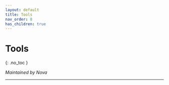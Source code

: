 ```yaml
---
layout: default
title: Tools
nav_order: 8
has_children: true
---
```


# Tools
{: .no_toc }

*Maintained by Nova*

---




